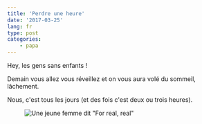 ```yaml
---
title: 'Perdre une heure'
date: '2017-03-25'
lang: fr
type: post
categories:
    - papa
---
```


Hey, les gens sans enfants ! 

Demain vous allez vous réveillez et on vous aura volé du sommeil, lâchement.

Nous, c'est tous les jours (et des fois c'est deux ou trois heures).

<figure>
  <img src="{{ page.url }}for_real.gif" alt="Une jeune femme dit &quot;For real, real&quot;"/>
</figure>